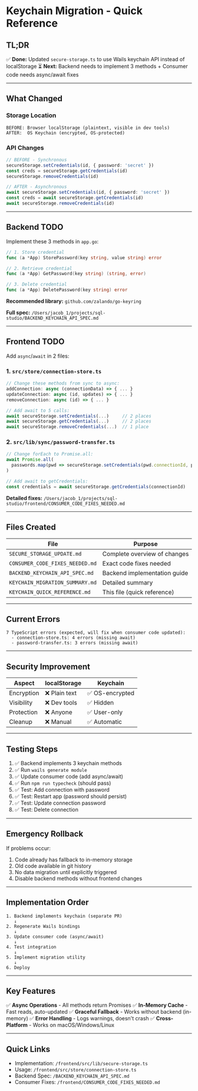 # Keychain Migration - Quick Reference

## TL;DR

✅ **Done:** Updated `secure-storage.ts` to use Wails keychain API instead of localStorage
⏳ **Next:** Backend needs to implement 3 methods + Consumer code needs async/await fixes

---

## What Changed

### Storage Location
```
BEFORE: Browser localStorage (plaintext, visible in dev tools)
AFTER:  OS Keychain (encrypted, OS-protected)
```

### API Changes
```typescript
// BEFORE - Synchronous
secureStorage.setCredentials(id, { password: 'secret' })
const creds = secureStorage.getCredentials(id)
secureStorage.removeCredentials(id)

// AFTER - Asynchronous  
await secureStorage.setCredentials(id, { password: 'secret' })
const creds = await secureStorage.getCredentials(id)
await secureStorage.removeCredentials(id)
```

---

## Backend TODO

Implement these 3 methods in `app.go`:

```go
// 1. Store credential
func (a *App) StorePassword(key string, value string) error

// 2. Retrieve credential  
func (a *App) GetPassword(key string) (string, error)

// 3. Delete credential
func (a *App) DeletePassword(key string) error
```

**Recommended library:** `github.com/zalando/go-keyring`

**Full spec:** `/Users/jacob_1/projects/sql-studio/BACKEND_KEYCHAIN_API_SPEC.md`

---

## Frontend TODO

Add `async`/`await` in 2 files:

### 1. `src/store/connection-store.ts`
```typescript
// Change these methods from sync to async:
addConnection: async (connectionData) => { ... }
updateConnection: async (id, updates) => { ... }
removeConnection: async (id) => { ... }

// Add await to 5 calls:
await secureStorage.setCredentials(...)     // 2 places
await secureStorage.getCredentials(...)     // 2 places  
await secureStorage.removeCredentials(...)  // 1 place
```

### 2. `src/lib/sync/password-transfer.ts`
```typescript
// Change forEach to Promise.all:
await Promise.all(
  passwords.map(pwd => secureStorage.setCredentials(pwd.connectionId, pwd))
)

// Add await to getCredentials:
const credentials = await secureStorage.getCredentials(connectionId)
```

**Detailed fixes:** `/Users/jacob_1/projects/sql-studio/frontend/CONSUMER_CODE_FIXES_NEEDED.md`

---

## Files Created

| File | Purpose |
|------|---------|
| `SECURE_STORAGE_UPDATE.md` | Complete overview of changes |
| `CONSUMER_CODE_FIXES_NEEDED.md` | Exact code fixes needed |
| `BACKEND_KEYCHAIN_API_SPEC.md` | Backend implementation guide |
| `KEYCHAIN_MIGRATION_SUMMARY.md` | Detailed summary |
| `KEYCHAIN_QUICK_REFERENCE.md` | This file (quick reference) |

---

## Current Errors

```
7 TypeScript errors (expected, will fix when consumer code updated):
  - connection-store.ts: 4 errors (missing await)
  - password-transfer.ts: 3 errors (missing await)
```

---

## Security Improvement

| Aspect | localStorage | Keychain |
|--------|-------------|----------|
| Encryption | ❌ Plain text | ✅ OS-encrypted |
| Visibility | ❌ Dev tools | ✅ Hidden |
| Protection | ❌ Anyone | ✅ User-only |
| Cleanup | ❌ Manual | ✅ Automatic |

---

## Testing Steps

1. ✅ Backend implements 3 keychain methods
2. ✅ Run `wails generate module`
3. ✅ Update consumer code (add async/await)
4. ✅ Run `npm run typecheck` (should pass)
5. ✅ Test: Add connection with password
6. ✅ Test: Restart app (password should persist)
7. ✅ Test: Update connection password
8. ✅ Test: Delete connection

---

## Emergency Rollback

If problems occur:
1. Code already has fallback to in-memory storage
2. Old code available in git history
3. No data migration until explicitly triggered
4. Disable backend methods without frontend changes

---

## Implementation Order

```
1. Backend implements keychain (separate PR)
   ↓
2. Regenerate Wails bindings
   ↓
3. Update consumer code (async/await)
   ↓
4. Test integration
   ↓
5. Implement migration utility
   ↓
6. Deploy
```

---

## Key Features

✅ **Async Operations** - All methods return Promises
✅ **In-Memory Cache** - Fast reads, auto-updated
✅ **Graceful Fallback** - Works without backend (in-memory)
✅ **Error Handling** - Logs warnings, doesn't crash
✅ **Cross-Platform** - Works on macOS/Windows/Linux

---

## Quick Links

- Implementation: `/frontend/src/lib/secure-storage.ts`
- Usage: `/frontend/src/store/connection-store.ts`
- Backend Spec: `/BACKEND_KEYCHAIN_API_SPEC.md`
- Consumer Fixes: `/frontend/CONSUMER_CODE_FIXES_NEEDED.md`
